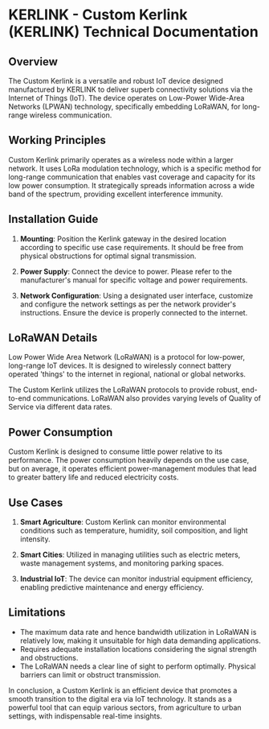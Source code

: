# KERLINK - Custom Kerlink (KERLINK) Technical Documentation

## Overview

The Custom Kerlink is a versatile and robust IoT device designed manufactured by KERLINK to deliver superb connectivity solutions via the Internet of Things (IoT). The device operates on Low-Power Wide-Area Networks (LPWAN) technology, specifically embedding LoRaWAN, for long-range wireless communication.

## Working Principles

Custom Kerlink primarily operates as a wireless node within a larger network. It uses LoRa modulation technology, which is a specific method for long-range communication that enables vast coverage and capacity for its low power consumption. It strategically spreads information across a wide band of the spectrum, providing excellent interference immunity.

## Installation Guide

1. **Mounting**: Position the Kerlink gateway in the desired location according to specific use case requirements. It should be free from physical obstructions for optimal signal transmission.

2. **Power Supply**: Connect the device to power. Please refer to the manufacturer's manual for specific voltage and power requirements.

3. **Network Configuration**: Using a designated user interface, customize and configure the network settings as per the network provider's instructions. Ensure the device is properly connected to the internet.

## LoRaWAN Details

Low Power Wide Area Network (LoRaWAN) is a protocol for low-power, long-range IoT devices. It is designed to wirelessly connect battery operated 'things' to the internet in regional, national or global networks.

The Custom Kerlink utilizes the LoRaWAN protocols to provide robust, end-to-end communications. LoRaWAN also provides varying levels of Quality of Service via different data rates.

## Power Consumption 

Custom Kerlink is designed to consume little power relative to its performance. The power consumption heavily depends on the use case, but on average, it operates efficient power-management modules that lead to greater battery life and reduced electricity costs.

## Use Cases

1. **Smart Agriculture**: Custom Kerlink can monitor environmental conditions such as temperature, humidity, soil composition, and light intensity. 

2. **Smart Cities**: Utilized in managing utilities such as electric meters, waste management systems, and monitoring parking spaces. 

3. **Industrial IoT**: The device can monitor industrial equipment efficiency, enabling predictive maintenance and energy efficiency.

## Limitations 

- The maximum data rate and hence bandwidth utilization in LoRaWAN is relatively low, making it unsuitable for high data demanding applications.
- Requires adequate installation locations considering the signal strength and obstructions.
- The LoRaWAN needs a clear line of sight to perform optimally. Physical barriers can limit or obstruct transmission.
  
In conclusion, a Custom Kerlink is an efficient device that promotes a smooth transition to the digital era via IoT technology. It stands as a powerful tool that can equip various sectors, from agriculture to urban settings, with indispensable real-time insights.